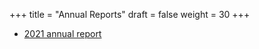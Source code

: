 +++
title = "Annual Reports"
draft = false
weight = 30
+++

- [2021 annual report](/files/2021_annual_report_DataAPIs_Consortium.pdf)

